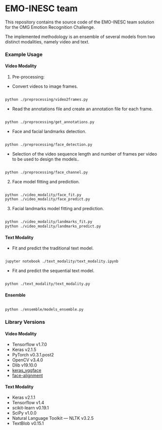 # EMO-INESC team 
This repository contains the source code of the EMO-INESC team solution for the OMG Emotion Recognition Challenge.

The implemented methodology is an ensemble of several models from two distinct modalities, namely video and text.


### Example Usage
#### Video Modality

1. Pre-processing:

- Convert videos to image frames.

~~~bash

python ./preprocessing/video2frames.py

~~~

- Read the annotations file and create an annotation file for each frame.
~~~bash

python ./preprocessing/get_annotations.py

~~~

- Face and facial landmarks detection.
~~~bash

python ./preprocessing/face_detection.py

~~~

- Selection of the video sequence length and number of frames per video to be used to design the models..
~~~bash

python ./preprocessing/face_channel.py

~~~


2. Face model fitting and prediction.
~~~bash

python ./video_modality/face_fit.py
python ./video_modality/face_predict.py

~~~


3. Facial landmarks model fitting and prediction.
~~~bash

python ./video_modality/landmarks_fit.py
python ./video_modality/landmarks_predict.py

~~~


#### Text Modality

- Fit and predict the traditional text model.
~~~bash

jupyter notebook ./text_modality/text_modality.ipynb

~~~

- Fit and predict the sequential text model.
~~~bash

python ./text_modality/text_modality.py

~~~

#### Ensemble
~~~bash

python ./ensemble/models_ensemble.py

~~~

### Library Versions
#### Video Modality
- Tensorflow v1.7.0
- Keras v2.1.5
- PyTorch v0.3.1.post2
- OpenCV v3.4.0
- Dlib v19.10.0
- [keras_vggface](https://github.com/rcmalli/keras-vggface)
- [face-alignment](https://github.com/1adrianb/face-alignment)

#### Text Modality
- Keras v2.1.1
- Tensorflow v1.4
- scikit-learn v0.19.1
- SciPy v1.0.0
- Natural Language Toolkit — NLTK v3.2.5
- TextBlob v0.15.1
